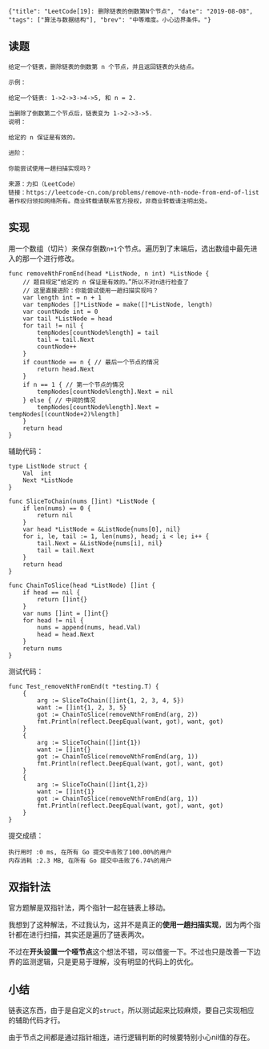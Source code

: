```lw-blog-meta
{"title": "LeetCode[19]: 删除链表的倒数第N个节点", "date": "2019-08-08", "tags": ["算法与数据结构"], "brev": "中等难度。小心边界条件。"}
```

## 读题

```text
给定一个链表，删除链表的倒数第 n 个节点，并且返回链表的头结点。

示例：

给定一个链表: 1->2->3->4->5, 和 n = 2.

当删除了倒数第二个节点后，链表变为 1->2->3->5.
说明：

给定的 n 保证是有效的。

进阶：

你能尝试使用一趟扫描实现吗？

来源：力扣（LeetCode）
链接：https://leetcode-cn.com/problems/remove-nth-node-from-end-of-list
著作权归领扣网络所有。商业转载请联系官方授权，非商业转载请注明出处。
```

## 实现

用一个数组（切片）来保存倒数`n+1`个节点。遍历到了末端后，选出数组中最先进入的那一个进行修改。

```golang
func removeNthFromEnd(head *ListNode, n int) *ListNode {
    // 题目规定“给定的 n 保证是有效的。”所以不对n进行检查了
    // 这里直接进阶：你能尝试使用一趟扫描实现吗？
    var length int = n + 1
    var tempNodes []*ListNode = make([]*ListNode, length)
    var countNode int = 0
    var tail *ListNode = head
    for tail != nil {
        tempNodes[countNode%length] = tail
        tail = tail.Next
        countNode++
    }
    if countNode == n { // 最后一个节点的情况
        return head.Next
    }
    if n == 1 { // 第一个节点的情况
        tempNodes[countNode%length].Next = nil
    } else { // 中间的情况
        tempNodes[countNode%length].Next = tempNodes[(countNode+2)%length]
    }
    return head
}
```

辅助代码：

```golang
type ListNode struct {
    Val  int
    Next *ListNode
}

func SliceToChain(nums []int) *ListNode {
    if len(nums) == 0 {
        return nil
    }
    var head *ListNode = &ListNode{nums[0], nil}
    for i, le, tail := 1, len(nums), head; i < le; i++ {
        tail.Next = &ListNode{nums[i], nil}
        tail = tail.Next
    }
    return head
}

func ChainToSlice(head *ListNode) []int {
    if head == nil {
        return []int{}
    }
    var nums []int = []int{}
    for head != nil {
        nums = append(nums, head.Val)
        head = head.Next
    }
    return nums
}

```

测试代码：

```golang
func Test_removeNthFromEnd(t *testing.T) {
    {
        arg := SliceToChain([]int{1, 2, 3, 4, 5})
        want := []int{1, 2, 3, 5}
        got := ChainToSlice(removeNthFromEnd(arg, 2))
        fmt.Println(reflect.DeepEqual(want, got), want, got)
    }
    {
        arg := SliceToChain([]int{1})
        want := []int{}
        got := ChainToSlice(removeNthFromEnd(arg, 1))
        fmt.Println(reflect.DeepEqual(want, got), want, got)
    }
    {
        arg := SliceToChain([]int{1,2})
        want := []int{1}
        got := ChainToSlice(removeNthFromEnd(arg, 1))
        fmt.Println(reflect.DeepEqual(want, got), want, got)
    }
}
```

提交成绩：

```text
执行用时 :0 ms, 在所有 Go 提交中击败了100.00%的用户
内存消耗 :2.3 MB, 在所有 Go 提交中击败了6.74%的用户
```

## 双指针法

官方题解是双指针法，两个指针一起在链表上移动。

我想到了这种解法，不过我认为，这并不是真正的**使用一趟扫描实现**，因为两个指针都在进行扫描，其实还是遍历了链表两次。

不过在**开头设置一个哑节点**这个想法不错，可以借鉴一下。不过也只是改善一下边界的监测逻辑，只是更易于理解，没有明显的代码上的优化。

## 小结

链表这东西，由于是自定义的`struct`，所以测试起来比较麻烦，要自己实现相应的辅助代码才行。

由于节点之间都是通过指针相连，进行逻辑判断的时候要特别小心nil值的存在。
